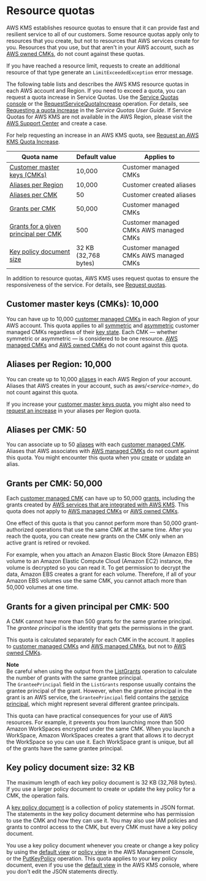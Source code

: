 # Resource quotas<a name="resource-limits"></a>

AWS KMS establishes resource quotas to ensure that it can provide fast and resilient service to all of our customers\. Some resource quotas apply only to resources that you create, but not to resources that AWS services create for you\. Resources that you use, but that aren't in your AWS account, such as [AWS owned CMKs](concepts.md#aws-owned-cmk), do not count against these quotas\.

If you have reached a resource limit, requests to create an additional resource of that type generate an `LimitExceededException` error message\. 

The following table lists and describes the AWS KMS resource quotas in each AWS account and Region\. If you need to exceed a quota, you can request a quota increase in Service Quotas\. Use the [Service Quotas console](https://console.aws.amazon.com/servicequotas) or the [RequestServiceQuotaIncrease](https://docs.aws.amazon.com/servicequotas/2019-06-24/apireference/API_RequestServiceQuotaIncrease.html) operation\. For details, see [Requesting a quota increase](https://docs.aws.amazon.com/servicequotas/latest/userguide/request-increase.html) in the *Service Quotas User Guide*\. If Service Quotas for AWS KMS are not available in the AWS Region, please visit the [AWS Support Center](https://console.aws.amazon.com/support/home) and create a case\. 

For help requesting an increase in an AWS KMS quota, see [Request an AWS KMS Quota Increase](increase-quota.md)\.


| Quota name | Default value | Applies to | 
| --- | --- | --- | 
| [Customer master keys \(CMKs\)](#customer-master-keys-limit) | 10,000 | Customer managed CMKs | 
| [Aliases per Region](#aliases-limit) | 10,000 | Customer created aliases | 
| [Aliases per CMK](#aliases-per-key) | 50 | Customer created aliases | 
| [Grants per CMK](#grants-per-key) | 50,000 | Customer managed CMKs | 
| [Grants for a given principal per CMK](#grants-per-principal-per-key) | 500 |  Customer managed CMKs AWS managed CMKs  | 
| [Key policy document size](#key-policy-limit) | 32 KB \(32,768 bytes\) |  Customer managed CMKs AWS managed CMKs  | 

In addition to resource quotas, AWS KMS uses request quotas to ensure the responsiveness of the service\. For details, see [Request quotas](requests-per-second.md)\.

## Customer master keys \(CMKs\): 10,000<a name="customer-master-keys-limit"></a>

You can have up to 10,000 [customer managed CMKs](concepts.md#customer-cmk) in each Region of your AWS account\. This quota applies to all [symmetric](symm-asymm-concepts.md#symmetric-cmks) and [asymmetric](symm-asymm-concepts.md#asymmetric-cmks) customer managed CMKs regardless of their [key state](key-state.md)\. Each CMK — whether symmetric or asymmetric — is considered to be one resource\. [AWS managed CMKs](concepts.md#aws-managed-cmk) and [AWS owned CMKs](concepts.md#aws-owned-cmk) do not count against this quota\.

## Aliases per Region: 10,000<a name="aliases-limit"></a>

You can create up to 10,000 [aliases](kms-alias.md) in each AWS Region of your account\. Aliases that AWS creates in your account, such as aws/*<service\-name>*, do not count against this quota\. 

If you increase your [customer master keys quota](#customer-master-keys-limit), you might also need to [request an increase](increase-quota.md) in your aliases per Region quota\.

## Aliases per CMK: 50<a name="aliases-per-key"></a>

You can associate up to 50 [aliases](kms-alias.md) with each [customer managed CMK](concepts.md#customer-cmk)\. Aliases that AWS associates with [AWS managed CMKs](concepts.md#aws-managed-cmk) do not count against this quota\. You might encounter this quota when you [create](kms-alias.md#alias-create) or [update](kms-alias.md#alias-update) an alias\.

## Grants per CMK: 50,000<a name="grants-per-key"></a>

Each [customer managed CMK](concepts.md#customer-cmk) can have up to 50,000 [grants](grants.md), including the grants created by [AWS services that are integrated with AWS KMS](https://aws.amazon.com/kms/features/#AWS_Service_Integration)\. This quota does not apply to [AWS managed CMKs](concepts.md#aws-managed-cmk) or [AWS owned CMKs](concepts.md#aws-owned-cmk)\.

One effect of this quota is that you cannot perform more than 50,000 grant\-authorized operations that use the same CMK at the same time\. After you reach the quota, you can create new grants on the CMK only when an active grant is retired or revoked\.

For example, when you attach an Amazon Elastic Block Store \(Amazon EBS\) volume to an Amazon Elastic Compute Cloud \(Amazon EC2\) instance, the volume is decrypted so you can read it\. To get permission to decrypt the data, Amazon EBS creates a grant for each volume\. Therefore, if all of your Amazon EBS volumes use the same CMK, you cannot attach more than 50,000 volumes at one time\.

## Grants for a given principal per CMK: 500<a name="grants-per-principal-per-key"></a>

A CMK cannot have more than 500 grants for the same grantee principal\. The *grantee principal* is the identity that gets the permissions in the grant\.

This quota is calculated separately for each CMK in the account\. It applies to [customer managed CMKs](concepts.md#customer-cmk) and [AWS managed CMKs](concepts.md#aws-managed-cmk), but not to [AWS owned CMKs](concepts.md#aws-owned-cmk)\.

**Note**  
Be careful when using the output from the [ListGrants](https://docs.aws.amazon.com/kms/latest/APIReference/API_ListGrants.html) operation to calculate the number of grants with the same grantee principal\.   
The `GranteePrincipal` field in the `ListGrants` response usually contains the grantee principal of the grant\. However, when the grantee principal in the grant is an AWS service, the `GranteePrincipal` field contains the [service principal](https://docs.aws.amazon.com/IAM/latest/UserGuide/reference_policies_elements_principal.html#principal-services), which might represent several different grantee principals\.

This quota can have practical consequences for your use of AWS resources\. For example, it prevents you from launching more than 500 Amazon WorkSpaces encrypted under the same CMK\. When you launch a WorkSpace, Amazon WorkSpaces creates a grant that allows it to decrypt the WorkSpace so you can use it\. Each WorkSpace grant is unique, but all of the grants have the same grantee principal\.

## Key policy document size: 32 KB<a name="key-policy-limit"></a>

The maximum length of each key policy document is 32 KB \(32,768 bytes\)\. If you use a larger policy document to create or update the key policy for a CMK, the operation fails\. 

A [key policy document](key-policies.md#key-policy-overview) is a collection of policy statements in JSON format\. The statements in the key policy document determine who has permission to use the CMK and how they can use it\. You may also use IAM policies and grants to control access to the CMK, but every CMK must have a key policy document\. 

You use a key policy document whenever you create or change a key policy by using the [default view](key-policy-modifying.md#key-policy-modifying-how-to-console-default-view) or [policy view](key-policy-modifying.md#key-policy-modifying-how-to-console-policy-view) in the AWS Management Console, or the [PutKeyPolicy](https://docs.aws.amazon.com/kms/latest/APIReference/API_PutKeyPolicy.html) operation\. This quota applies to your key policy document, even if you use the [default view](key-policy-modifying.md#key-policy-modifying-how-to-console-default-view) in the AWS KMS console, where you don't edit the JSON statements directly\.
